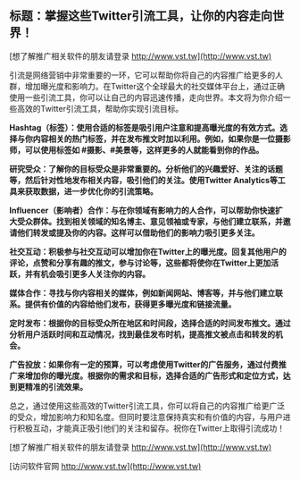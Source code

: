## **标题：掌握这些Twitter引流工具，让你的内容走向世界！**

[想了解推广相关软件的朋友请登录 http://www.vst.tw](http://www.vst.tw)

引流是网络营销中非常重要的一环，它可以帮助你将自己的内容推广给更多的人群，增加曝光度和影响力。在Twitter这个全球最大的社交媒体平台上，通过正确使用一些引流工具，你可以让自己的内容迅速传播，走向世界。本文将为你介绍一些高效的Twitter引流工具，帮助你实现引流目标。

**Hashtag（标签）：使用合适的标签是吸引用户注意和提高曝光度的有效方式。选择与你内容相关的热门标签，并在发布推文时加以利用。例如，如果你是一位摄影师，可以使用标签如 #摄影、#美景等，这样更多的人就能看到你的作品。**

**研究受众：了解你的目标受众是非常重要的。分析他们的兴趣爱好、关注的话题等，然后针对性地发布相关内容，吸引他们的关注。使用Twitter Analytics等工具来获取数据，进一步优化你的引流策略。**

**Influencer（影响者）合作：与在你领域有影响力的人合作，可以帮助你快速扩大受众群体。找到相关领域的知名博主、意见领袖或专家，与他们建立联系，并邀请他们转发或提及你的内容。这样可以借助他们的影响力吸引更多关注。**

**社交互动：积极参与社交互动可以增加你在Twitter上的曝光度。回复其他用户的评论，点赞和分享有趣的推文，参与讨论等，这些都将使你在Twitter上更加活跃，并有机会吸引更多人关注你的内容。**

**媒体合作：寻找与你内容相关的媒体，例如新闻网站、博客等，并与他们建立联系。提供有价值的内容给他们发布，获得更多曝光度和链接流量。**

**定时发布：根据你的目标受众所在地区和时间段，选择合适的时间发布推文。通过分析用户活跃时间和互动情况，找到最佳发布时机，提高推文被点击和转发的机会。**

**广告投放：如果你有一定的预算，可以考虑使用Twitter的广告服务，通过付费推广来增加你的曝光度。根据你的需求和目标，选择合适的广告形式和定位方式，达到更精准的引流效果。**

总之，通过使用这些高效的Twitter引流工具，你可以将自己的内容推广给更广泛的受众，增加影响力和知名度。但同时要注意保持真实和有价值的内容，与用户进行积极互动，才能真正吸引他们的关注和留存。祝你在Twitter上取得引流成功！

[想了解推广相关软件的朋友请登录 http://www.vst.tw](http://www.vst.tw)


[访问软件官网 http://www.vst.tw](http://www.vst.tw)

